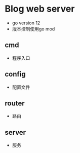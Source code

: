 # Blog web server
+ go version 12
+ 版本控制使用go mod
## cmd
+ 程序入口
## config
+ 配置文件
## router
+ 路由
## server
+ 服务